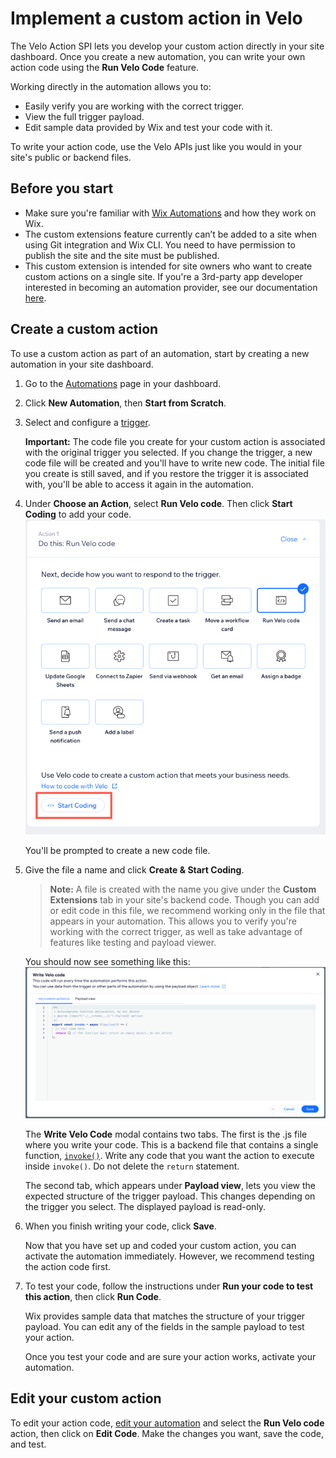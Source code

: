 # Implement a custom action in Velo

The Velo Action SPI lets you develop your custom action directly in your site dashboard. Once you create a new automation, you can write your own action code using the **Run Velo Code** feature.

Working directly in the automation allows you to:

- Easily verify you are working with the correct trigger.
- View the full trigger payload.
- Edit sample data provided by Wix and test your code with it.

To write your action code, use the Velo APIs just like you would in your site's public or backend files.

## Before you start

- Make sure you're familiar with [Wix Automations](https://support.wix.com/en/article/wix-automations-getting-started) and how they
  work on Wix.
- The custom extensions feature currently can’t be added to a site when using Git integration and Wix CLI.
  You need to have permission to publish the site and the site must be published.
- This custom extension is intended for site owners who want to create custom actions on a single site. If you're a 3rd-party app developer interested in becoming an automation provider, see our documentation [here](https://dev.wix.com/docs/rest/api-reference/wix-automations/introduction).

## Create a custom action

To use a custom action as part of an automation, start by creating a new automation in your site dashboard.

1. Go to the [Automations](https://www.wix.com/my-account/site-selector/?buttonText=Select%20Site&title=Select%20a%20Site&autoSelectOnSingleSite=true&actionUrl=https:%2F%2Fwww.wix.com%2Fdashboard%2F%7B%7BmetaSiteId%7D%7D%2Ftriggers) page in your dashboard.
2. Click **New Automation**, then **Start from Scratch**.
3. Select and configure a [trigger](https://support.wix.com/en/article/wix-automations-creating-a-new-automation#step-2-choose-a-trigger).

   **Important:**
   The code file you create for your custom action is associated with the original trigger you selected. If you change the trigger,
   a new code file will be created and you'll have to write new code. The initial file you create is still saved, and if you restore
   the trigger it is associated with, you'll be able to access it again in the automation.

4. Under **Choose an Action**, select **Run Velo code**. Then click **Start Coding** to add your code.
![Run velo code action](./images/run-velo-code.png)

   You'll be prompted to create a new code file.

5. Give the file a name and click **Create & Start Coding**.

   > **Note:**
   > A file is created with the name you give under the **Custom Extensions** tab in your site's backend code.
   > Though you can add or edit code in this file, we recommend working only in the file that appears in your
   > automation. This allows you to verify you're working with the correct trigger, as well as take advantage of features like testing and payload viewer.

   You should now see something like this:
![Write velo action code](./images/write-velo-code.png)

   The **Write Velo Code** modal contains two tabs. The first is the .js file where you write your code. This is a backend file
   that contains a single function, [`invoke()`](velo-action-spi/invoke).
   Write any code that you want the action to execute inside `invoke()`. Do not delete the `return` statement.

   The second tab, which appears under **Payload view**, lets you view the expected structure of the trigger payload. This changes
   depending on the trigger you select. The displayed payload is read-only.

6. When you finish writing your code, click **Save**.

   Now that you have set up and coded your custom action, you can activate the automation immediately. However, we recommend
   testing the action code first.

7. To test your code, follow the instructions under **Run your code to test this action**, then click **Run Code**.

   Wix provides sample data that matches the structure of your trigger payload. You can edit any of the fields in the sample payload
   to test your action.

   Once you test your code and are sure your action works, activate your automation.

## Edit your custom action

To edit your action code, [edit your automation](https://support.wix.com/en/article/wix-automations-managing-your-automations#editing-duplicating-or-renaming-an-automation) and select the **Run Velo code** action, then click on **Edit Code**. Make the changes you want, save the code, and test.
